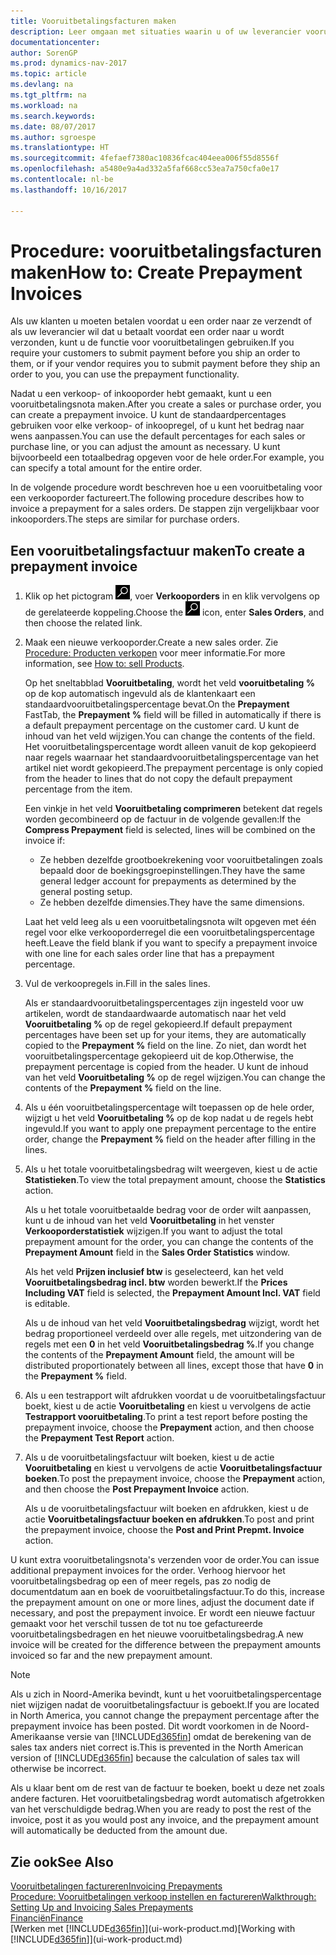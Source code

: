 ```yaml
---
title: Vooruitbetalingsfacturen maken
description: Leer omgaan met situaties waarin u of uw leverancier vooruitbetaling verlangt.
documentationcenter: 
author: SorenGP
ms.prod: dynamics-nav-2017
ms.topic: article
ms.devlang: na
ms.tgt_pltfrm: na
ms.workload: na
ms.search.keywords: 
ms.date: 08/07/2017
ms.author: sgroespe
ms.translationtype: HT
ms.sourcegitcommit: 4fefaef7380ac10836fcac404eea006f55d8556f
ms.openlocfilehash: a5480e9a4ad332a5faf668cc53ea7a750cfa0e17
ms.contentlocale: nl-be
ms.lasthandoff: 10/16/2017

---
```

# <a name="how-to-create-prepayment-invoices"></a><span data-ttu-id="a0eae-103">Procedure: vooruitbetalingsfacturen maken</span><span class="sxs-lookup"><span data-stu-id="a0eae-103">How to: Create Prepayment Invoices</span></span>
<span data-ttu-id="a0eae-104">Als uw klanten u moeten betalen voordat u een order naar ze verzendt of als uw leverancier wil dat u betaalt voordat een order naar u wordt verzonden, kunt u de functie voor vooruitbetalingen gebruiken.</span><span class="sxs-lookup"><span data-stu-id="a0eae-104">If you require your customers to submit payment before you ship an order to them, or if your vendor requires you to submit payment before they ship an order to you, you can use the prepayment functionality.</span></span>  

<span data-ttu-id="a0eae-105">Nadat u een verkoop- of inkooporder hebt gemaakt, kunt u een vooruitbetalingsnota maken.</span><span class="sxs-lookup"><span data-stu-id="a0eae-105">After you create a sales or purchase order, you can create a prepayment invoice.</span></span> <span data-ttu-id="a0eae-106">U kunt de standaardpercentages gebruiken voor elke verkoop- of inkoopregel, of u kunt het bedrag naar wens aanpassen.</span><span class="sxs-lookup"><span data-stu-id="a0eae-106">You can use the default percentages for each sales or purchase line, or you can adjust the amount as necessary.</span></span> <span data-ttu-id="a0eae-107">U kunt bijvoorbeeld een totaalbedrag opgeven voor de hele order.</span><span class="sxs-lookup"><span data-stu-id="a0eae-107">For example, you can specify a total amount for the entire order.</span></span>  

<span data-ttu-id="a0eae-108">In de volgende procedure wordt beschreven hoe u een vooruitbetaling voor een verkooporder factureert.</span><span class="sxs-lookup"><span data-stu-id="a0eae-108">The following procedure describes how to invoice a prepayment for a sales orders.</span></span> <span data-ttu-id="a0eae-109">De stappen zijn vergelijkbaar voor inkooporders.</span><span class="sxs-lookup"><span data-stu-id="a0eae-109">The steps are similar for purchase orders.</span></span>  

## <a name="to-create-a-prepayment-invoice"></a><span data-ttu-id="a0eae-110">Een vooruitbetalingsfactuur maken</span><span class="sxs-lookup"><span data-stu-id="a0eae-110">To create a prepayment invoice</span></span>  
1. <span data-ttu-id="a0eae-111">Klik op het pictogram ![Zoeken naar pagina of rapport](media/ui-search/search_small.png "pictogram Zoeken naar pagina of rapport"), voer **Verkooporders** in en klik vervolgens op de gerelateerde koppeling.</span><span class="sxs-lookup"><span data-stu-id="a0eae-111">Choose the ![Search for Page or Report](media/ui-search/search_small.png "Search for Page or Report icon") icon, enter **Sales Orders**, and then choose the related link.</span></span>  
2. <span data-ttu-id="a0eae-112">Maak een nieuwe verkooporder.</span><span class="sxs-lookup"><span data-stu-id="a0eae-112">Create a new sales order.</span></span> <span data-ttu-id="a0eae-113">Zie [Procedure: Producten verkopen](sales-how-sell-products.md) voor meer informatie.</span><span class="sxs-lookup"><span data-stu-id="a0eae-113">For more information, see [How to: sell Products](sales-how-sell-products.md).</span></span>  

    <span data-ttu-id="a0eae-114">Op het sneltabblad **Vooruitbetaling**, wordt het veld **vooruitbetaling %** op de kop automatisch ingevuld als de klantenkaart een standaardvooruitbetalingspercentage bevat.</span><span class="sxs-lookup"><span data-stu-id="a0eae-114">On the **Prepayment** FastTab, the **Prepayment %** field will be filled in automatically if there is a default prepayment percentage on the customer card.</span></span> <span data-ttu-id="a0eae-115">U kunt de inhoud van het veld wijzigen.</span><span class="sxs-lookup"><span data-stu-id="a0eae-115">You can change the contents of the field.</span></span> <span data-ttu-id="a0eae-116">Het vooruitbetalingspercentage wordt alleen vanuit de kop gekopieerd naar regels waarnaar het standaardvooruitbetalingspercentage van het artikel niet wordt gekopieerd.</span><span class="sxs-lookup"><span data-stu-id="a0eae-116">The prepayment percentage is only copied from the header to lines that do not copy the default prepayment percentage from the item.</span></span>  

    <span data-ttu-id="a0eae-117">Een vinkje in het veld **Vooruitbetaling comprimeren** betekent dat regels worden gecombineerd op de factuur in de volgende gevallen:</span><span class="sxs-lookup"><span data-stu-id="a0eae-117">If the **Compress Prepayment** field is selected, lines will be combined on the invoice if:</span></span>  
    - <span data-ttu-id="a0eae-118">Ze hebben dezelfde grootboekrekening voor vooruitbetalingen zoals bepaald door de boekingsgroepinstellingen.</span><span class="sxs-lookup"><span data-stu-id="a0eae-118">They have the same general ledger account for prepayments as determined by the general posting setup.</span></span>  
    - <span data-ttu-id="a0eae-119">Ze hebben dezelfde dimensies.</span><span class="sxs-lookup"><span data-stu-id="a0eae-119">They have the same dimensions.</span></span>  

    <span data-ttu-id="a0eae-120">Laat het veld leeg als u een vooruitbetalingsnota wilt opgeven met één regel voor elke verkooporderregel die een vooruitbetalingspercentage heeft.</span><span class="sxs-lookup"><span data-stu-id="a0eae-120">Leave the field blank if you want to specify a prepayment invoice with one line for each sales order line that has a prepayment percentage.</span></span>  

3. <span data-ttu-id="a0eae-121">Vul de verkoopregels in.</span><span class="sxs-lookup"><span data-stu-id="a0eae-121">Fill in the sales lines.</span></span>  

    <span data-ttu-id="a0eae-122">Als er standaardvooruitbetalingspercentages zijn ingesteld voor uw artikelen, wordt de standaardwaarde automatisch naar het veld **Vooruitbetaling %** op de regel gekopieerd.</span><span class="sxs-lookup"><span data-stu-id="a0eae-122">If default prepayment percentages have been set up for your items, they are automatically copied to the **Prepayment %** field on the line.</span></span> <span data-ttu-id="a0eae-123">Zo niet, dan wordt het vooruitbetalingspercentage gekopieerd uit de kop.</span><span class="sxs-lookup"><span data-stu-id="a0eae-123">Otherwise, the prepayment percentage is copied from the header.</span></span> <span data-ttu-id="a0eae-124">U kunt de inhoud van het veld **Vooruitbetaling %** op de regel wijzigen.</span><span class="sxs-lookup"><span data-stu-id="a0eae-124">You can change the contents of the **Prepayment %** field on the line.</span></span>  
4. <span data-ttu-id="a0eae-125">Als u één vooruitbetalingspercentage wilt toepassen op de hele order, wijzigt u het veld **Vooruitbetaling %** op de kop nadat u de regels hebt ingevuld.</span><span class="sxs-lookup"><span data-stu-id="a0eae-125">If you want to apply one prepayment percentage to the entire order, change the **Prepayment %** field on the header after filling in the lines.</span></span>  
5. <span data-ttu-id="a0eae-126">Als u het totale vooruitbetalingsbedrag wilt weergeven, kiest u de actie **Statistieken**.</span><span class="sxs-lookup"><span data-stu-id="a0eae-126">To view the total prepayment amount, choose the **Statistics** action.</span></span>

    <span data-ttu-id="a0eae-127">Als u het totale vooruitbetaalde bedrag voor de order wilt aanpassen, kunt u de inhoud van het veld **Vooruitbetaling** in het venster **Verkooporderstatistiek** wijzigen.</span><span class="sxs-lookup"><span data-stu-id="a0eae-127">If you want to adjust the total prepayment amount for the order, you can change the contents of the **Prepayment Amount** field in the **Sales Order Statistics** window.</span></span>  

    <span data-ttu-id="a0eae-128">Als het veld **Prijzen inclusief btw** is geselecteerd, kan het veld **Vooruitbetalingsbedrag incl. btw** worden bewerkt.</span><span class="sxs-lookup"><span data-stu-id="a0eae-128">If the **Prices Including VAT** field is selected, the **Prepayment Amount Incl. VAT** field is editable.</span></span>  

    <span data-ttu-id="a0eae-129">Als u de inhoud van het veld **Vooruitbetalingsbedrag** wijzigt, wordt het bedrag proportioneel verdeeld over alle regels, met uitzondering van de regels met een **0** in het veld **Vooruitbetalingsbedrag %**.</span><span class="sxs-lookup"><span data-stu-id="a0eae-129">If you change the contents of the **Prepayment Amount** field, the amount will be distributed proportionately between all lines, except those that have **0** in the **Prepayment %** field.</span></span>  
6. <span data-ttu-id="a0eae-130">Als u een testrapport wilt afdrukken voordat u de vooruitbetalingsfactuur boekt, kiest u de actie **Vooruitbetaling** en kiest u vervolgens de actie **Testrapport vooruitbetaling**.</span><span class="sxs-lookup"><span data-stu-id="a0eae-130">To print a test report before posting the prepayment invoice, choose the **Prepayment** action, and then choose the **Prepayment Test Report** action.</span></span>  
7. <span data-ttu-id="a0eae-131">Als u de vooruitbetalingsfactuur wilt boeken, kiest u de actie **Vooruitbetaling** en kiest u vervolgens de actie **Vooruitbetalingsfactuur boeken**.</span><span class="sxs-lookup"><span data-stu-id="a0eae-131">To post the prepayment invoice, choose the **Prepayment** action, and then choose the **Post Prepayment Invoice** action.</span></span>  

    <span data-ttu-id="a0eae-132">Als u de vooruitbetalingsfactuur wilt boeken en afdrukken, kiest u de actie **Vooruitbetalingsfactuur boeken en afdrukken**.</span><span class="sxs-lookup"><span data-stu-id="a0eae-132">To post and print the prepayment invoice, choose the **Post and Print Prepmt. Invoice** action.</span></span>  

<span data-ttu-id="a0eae-133">U kunt extra vooruitbetalingsnota's verzenden voor de order.</span><span class="sxs-lookup"><span data-stu-id="a0eae-133">You can issue additional prepayment invoices for the order.</span></span> <span data-ttu-id="a0eae-134">Verhoog hiervoor het vooruitbetalingsbedrag op een of meer regels, pas zo nodig de documentdatum aan en boek de vooruitbetalingsfactuur.</span><span class="sxs-lookup"><span data-stu-id="a0eae-134">To do this, increase the prepayment amount on one or more lines, adjust the document date if necessary, and post the prepayment invoice.</span></span> <span data-ttu-id="a0eae-135">Er wordt een nieuwe factuur gemaakt voor het verschil tussen de tot nu toe gefactureerde vooruitbetalingsbedragen en het nieuwe vooruitbetalingsbedrag.</span><span class="sxs-lookup"><span data-stu-id="a0eae-135">A new invoice will be created for the difference between the prepayment amounts invoiced so far and the new prepayment amount.</span></span>  

> [!NOTE]  
>  <span data-ttu-id="a0eae-136">Als u zich in Noord-Amerika bevindt, kunt u het vooruitbetalingspercentage niet wijzigen nadat de vooruitbetalingsfactuur is geboekt.</span><span class="sxs-lookup"><span data-stu-id="a0eae-136">If you are located in North America, you cannot change the prepayment percentage after the prepayment invoice has been posted.</span></span> <span data-ttu-id="a0eae-137">Dit wordt voorkomen in de Noord-Amerikaanse versie van [!INCLUDE[d365fin](includes/d365fin_md.md)] omdat de berekening van de sales tax anders niet correct is.</span><span class="sxs-lookup"><span data-stu-id="a0eae-137">This is prevented in the North American version of [!INCLUDE[d365fin](includes/d365fin_md.md)] because the calculation of sales tax will otherwise be incorrect.</span></span>  

 <span data-ttu-id="a0eae-138">Als u klaar bent om de rest van de factuur te boeken, boekt u deze net zoals andere facturen. Het vooruitbetalingsbedrag wordt automatisch afgetrokken van het verschuldigde bedrag.</span><span class="sxs-lookup"><span data-stu-id="a0eae-138">When you are ready to post the rest of the invoice, post it as you would post any invoice, and the prepayment amount will automatically be deducted from the amount due.</span></span>  

## <a name="see-also"></a><span data-ttu-id="a0eae-139">Zie ook</span><span class="sxs-lookup"><span data-stu-id="a0eae-139">See Also</span></span>  
[<span data-ttu-id="a0eae-140">Vooruitbetalingen factureren</span><span class="sxs-lookup"><span data-stu-id="a0eae-140">Invoicing Prepayments</span></span>](finance-invoice-prepayments.md)  
[<span data-ttu-id="a0eae-141">Procedure: Vooruitbetalingen verkoop instellen en factureren</span><span class="sxs-lookup"><span data-stu-id="a0eae-141">Walkthrough: Setting Up and Invoicing Sales Prepayments</span></span>](walkthrough-setting-up-and-invoicing-sales-prepayments.md)  
[<span data-ttu-id="a0eae-142">Financiën</span><span class="sxs-lookup"><span data-stu-id="a0eae-142">Finance</span></span>](finance.md)  
<span data-ttu-id="a0eae-143">[Werken met [!INCLUDE[d365fin](includes/d365fin_md.md)]](ui-work-product.md)</span><span class="sxs-lookup"><span data-stu-id="a0eae-143">[Working with [!INCLUDE[d365fin](includes/d365fin_md.md)]](ui-work-product.md)</span></span>

